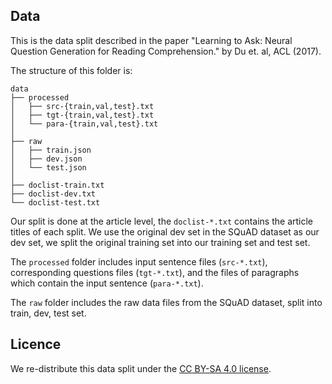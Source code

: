 ## Data

This is the data split described in the paper "Learning to Ask: Neural Question Generation for Reading Comprehension." by Du et. al, ACL (2017).

The structure of this folder is:

    data
    ├── processed
    │   ├── src-{train,val,test}.txt
    │   ├── tgt-{train,val,test}.txt
    │   └── para-{train,val,test}.txt
    │  
    ├── raw
    │   ├── train.json
    │   ├── dev.json
    │   └── test.json
    │
    ├── doclist-train.txt
    ├── doclist-dev.txt
    └── doclist-test.txt
   

Our split is done at the article level, the `doclist-*.txt` contains the article titles of each split. We use the original dev set in the SQuAD dataset as our dev set, we split the original training set into our training set and test set.

The `processed` folder includes input sentence files (`src-*.txt`), corresponding questions files (`tgt-*.txt`), and the files of paragraphs which contain the input sentence (`para-*.txt`).

The `raw` folder includes the raw data files from the SQuAD dataset, split into train, dev, test set.


## Licence

We re-distribute this data split under the [CC BY-SA 4.0 license](https://creativecommons.org/licenses/by-sa/4.0/legalcode).